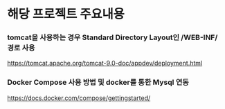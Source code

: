 # 해당 프로젝트 주요내용
### tomcat을 사용하는 경우 Standard Directory Layout인 /WEB-INF/ 경로 사용
https://tomcat.apache.org/tomcat-9.0-doc/appdev/deployment.html

### Docker Compose 사용 방법 및 docker를 통한 Mysql 연동
https://docs.docker.com/compose/gettingstarted/
